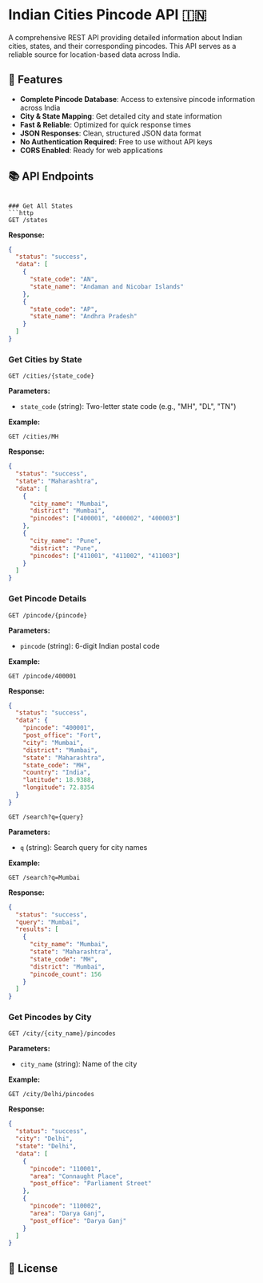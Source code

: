 # Indian Cities Pincode API 🇮🇳

A comprehensive REST API providing detailed information about Indian cities, states, and their corresponding pincodes. This API serves as a reliable source for location-based data across India.

## 🌟 Features

- **Complete Pincode Database**: Access to extensive pincode information across India
- **City & State Mapping**: Get detailed city and state information
- **Fast & Reliable**: Optimized for quick response times
- **JSON Responses**: Clean, structured JSON data format
- **No Authentication Required**: Free to use without API keys
- **CORS Enabled**: Ready for web applications

## 📚 API Endpoints

```

### Get All States
```http
GET /states
```

**Response:**
```json
{
  "status": "success",
  "data": [
    {
      "state_code": "AN",
      "state_name": "Andaman and Nicobar Islands"
    },
    {
      "state_code": "AP",
      "state_name": "Andhra Pradesh"
    }
  ]
}
```

### Get Cities by State
```http
GET /cities/{state_code}
```

**Parameters:**
- `state_code` (string): Two-letter state code (e.g., "MH", "DL", "TN")

**Example:**
```http
GET /cities/MH
```

**Response:**
```json
{
  "status": "success",
  "state": "Maharashtra",
  "data": [
    {
      "city_name": "Mumbai",
      "district": "Mumbai",
      "pincodes": ["400001", "400002", "400003"]
    },
    {
      "city_name": "Pune",
      "district": "Pune",
      "pincodes": ["411001", "411002", "411003"]
    }
  ]
}
```

### Get Pincode Details
```http
GET /pincode/{pincode}
```

**Parameters:**
- `pincode` (string): 6-digit Indian postal code

**Example:**
```http
GET /pincode/400001
```

**Response:**
```json
{
  "status": "success",
  "data": {
    "pincode": "400001",
    "post_office": "Fort",
    "city": "Mumbai",
    "district": "Mumbai",
    "state": "Maharashtra",
    "state_code": "MH",
    "country": "India",
    "latitude": 18.9388,
    "longitude": 72.8354
  }
}
```
```http
GET /search?q={query}
```

**Parameters:**
- `q` (string): Search query for city names

**Example:**
```http
GET /search?q=Mumbai
```

**Response:**
```json
{
  "status": "success",
  "query": "Mumbai",
  "results": [
    {
      "city_name": "Mumbai",
      "state": "Maharashtra",
      "state_code": "MH",
      "district": "Mumbai",
      "pincode_count": 156
    }
  ]
}
```

### Get Pincodes by City
```http
GET /city/{city_name}/pincodes
```

**Parameters:**
- `city_name` (string): Name of the city

**Example:**
```http
GET /city/Delhi/pincodes
```

**Response:**
```json
{
  "status": "success",
  "city": "Delhi",
  "state": "Delhi",
  "data": [
    {
      "pincode": "110001",
      "area": "Connaught Place",
      "post_office": "Parliament Street"
    },
    {
      "pincode": "110002",
      "area": "Darya Ganj",
      "post_office": "Darya Ganj"
    }
  ]
}
```


## 📜 License


